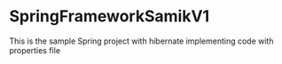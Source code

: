 # SpringFrameworkSamikV1
This is the sample Spring project with hibernate implementing code with properties file
